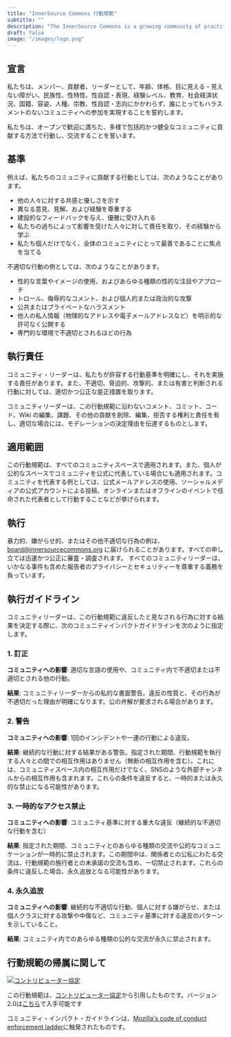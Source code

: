 ```yaml
---
title: "InnerSource Commons 行動規範"
subtitle: ""
description: "The InnerSource Commons is a growing community of practitioners with the goal of creating and sharing knowledge about InnerSource."
draft: false
image: "/images/logo.png"
---
```


## 宣言

私たちは、メンバー、貢献者、リーダーとして、年齢、体格、目に見える・見えない障がい、民族性、性特性、性自認・表現、経験レベル、教育、社会経済状況、国籍、容姿、人種、宗教、性自認・志向にかかわらず、誰にとってもハラスメントのないコミュニティへの参加を実現することを誓約します。

私たちは、オープンで歓迎に満ちた、多様で包括的かつ健全なコミュニティに貢献する方法で行動し、交流することを誓います。

## 基準

例えば、私たちのコミュニティに貢献する行動としては、次のようなことがあります。

- 他の人々に対する共感と優しさを示す
- 異なる意見、見解、および経験を尊重する
- 建設的なフィードバックを与え、優雅に受け入れる
- 私たちの過ちによって影響を受けた人々に対して責任を取り、その経験から学ぶ
- 私たち個人だけでなく、全体のコミュニティにとって最善であることに焦点を当てる

不適切な行動の例としては、次のようなことがあります。

- 性的な言葉やイメージの使用、およびあらゆる種類の性的な注目やアプローチ
- トロール、侮辱的なコメント、および個人的または政治的な攻撃
- 公共またはプライベートなハラスメント
- 他人の私人情報（物理的なアドレスや電子メールアドレスなど）を明示的な許可なく公開する
- 専門的な環境で不適切とされるほどの行為

## 執行責任

コミュニティ・リーダーは、私たちが許容する行動基準を明確にし、それを実施する責任があります。また、不適切、脅迫的、攻撃的、または有害と判断される行動に対しては、適切かつ公正な是正措置を取ります。

コミュニティリーダーは、この行動規範に沿わないコメント、コミット、コード、Wiki の編集、課題、その他の貢献を削除、編集、拒否する権利と責任を有し、適切な場合には、モデレーションの決定理由を伝達するものとします。

## 適用範囲

この行動規範は、すべてのコミュニティスペースで適用されます。また、個人が公的なスペースでコミュニティを公式に代表している場合にも適用されます。コミュニティを代表する例としては、公式メールアドレスの使用、ソーシャルメディアの公式アカウントによる投稿、オンラインまたはオフラインのイベントで任命された代表者として行動することなどが挙げられます。

## 執行

暴力的、嫌がらせ的、またはその他不適切な行為の例は、 board@innersourcecommons.org に届けられることがあります。すべての申し立ては迅速かつ公正に審査・調査されます。
すべてのコミュニティリーダーは、いかなる事件も含めた報告者のプライバシーとセキュリティーを尊重する義務を負っています。

## 執行ガイドライン

コミュニティリーダーは、この行動規範に違反したと見なされる行為に対する結果を決定する際に、次のコミュニティインパクトガイドラインを次のように指定します。

### 1. 訂正

**コミュニティへの影響**: 適切な言語の使用や、コミュニティ内で不適切または不適切とされる他の行動。

**結果**: コミュニティリーダーからの私的な書面警告。違反の性質と、その行為が不適切だった理由が明確になります。公の弁解が要求される場合があります。

### 2. 警告

**コミュニティへの影響**: 1回のインシデントや一連の行動による違反。

**結果**: 継続的な行動に対する結果がある警告。指定された期間、行動規範を執行する人々との間での相互作用はありません（無断の相互作用を含む）。これには、コミュニティスペース内の相互作用だけでなく、SNSのような外部チャンネルからの相互作用も含まれます。これらの条件を違反すると、一時的または永久的な禁止になる可能性があります。

### 3. 一時的なアクセス禁止

**コミュニティへの影響**: コミュニティ基準に対する重大な違反（継続的な不適切な行動を含む）

**結果**: 指定された期間、コミュニティとのあらゆる種類の交流や公的なコミュニケーションが一時的に禁止されます。この期間中は、関係者との公私にわたる交流は、行動規範の施行者との未承諾の交流も含め、一切禁止されます。これらの条件に違反した場合、永久追放となる可能性があります。

### 4. 永久追放

**コミュニティへの影響**: 継続的な不適切な行動、個人に対する嫌がらせ、または個人クラスに対する攻撃や中傷など、コミュニティ基準に対する違反のパターンを示していること。

**結果**: コミュニティ内でのあらゆる種類の公的な交流が永久に禁止されます。

## 行動規範の帰属に関して

[![コントリビューター協定](https://img.shields.io/badge/Contributor%20Covenant-v2.0%20adopted-ff69b4.svg)](code_of_conduct.md)

この行動規範は、[コントリビューター協定][homepage]から引用したものです。バージョン2.0は[こちら][v2.0]で入手可能です

コミュニティ・インパクト・ガイドラインは、[Mozilla's code of conduct enforcement ladder][Mozilla CoC]に触発されたものです。

[homepage]: https://www.contributor-covenant.org
[v2.0]: https://www.contributor-covenant.org/version/2/0/code_of_conduct.html
[Mozilla CoC]: https://github.com/mozilla/diversity
[FAQ]: https://www.contributor-covenant.org/faq
[translations]: https://www.contributor-covenant.org/translations
